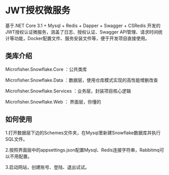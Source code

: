 
# JWT授权微服务
基于.NET Core 3.1 + Mysql + Redis + Dapper + Swagger + CSRedis 开发的JWT授权认证微服务，涵盖了日志、授权认证、Swagger API管理、请求时间统计等功能，Docker配置文件、服务安装文件等，便于开发项目直接使用。

## 类库介绍

Microfisher.Snowflake.Core ：公共类库

Microfisher.Snowflake.Data ：数据层，使用仓库模式实现的高性能增删改查

Microfisher.Snowflake.Services ：业务层，封装项目核心逻辑

Microfisher.Snowflake.Web ： 界面层，你懂的

## 如何使用

1.打开数据层下边的Schemes文件夹，在Mysql里新建Snowflake数据库并执行SQL文件。

2.按照界面层中的appsettings.json配置Mysql、Redis连接字符串，Rabbitmq可以不用配置。

3.启动网站，创建账号、登陆、退出试试。
